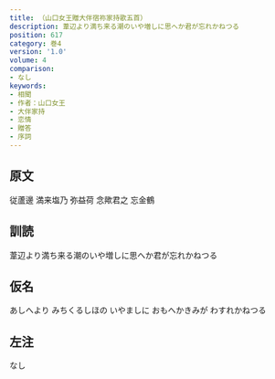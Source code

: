 ```yaml
---
title: （山口女王贈大伴宿祢家持歌五首）
description: 葦辺より満ち来る潮のいや増しに思へか君が忘れかねつる
position: 617
category: 巻4
version: '1.0'
volume: 4
comparison:
- なし
keywords:
- 相聞
- 作者：山口女王
- 大伴家持
- 恋情
- 贈答
- 序詞
---
```


## 原文

従蘆邊 満来塩乃 弥益荷 念歟君之 忘金鶴

## 訓読

葦辺より満ち来る潮のいや増しに思へか君が忘れかねつる

## 仮名

あしへより みちくるしほの いやましに おもへかきみが わすれかねつる

## 左注

なし
